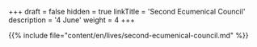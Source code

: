 +++
draft = false
hidden = true
linkTitle = 'Second Ecumenical Council'
description = '4 June'
weight = 4
+++

{{% include file="content/en/lives/second-ecumenical-council.md" %}}
